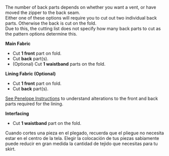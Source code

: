 <Note>

The number of back parts depends on whether you want a vent, or have moved the zipper to the back seam.\
Either one of these options will require you to cut out two individual back parts. Otherwise the back is cut on the fold.\
Due to this, the cutting list does not specify how many back parts to cut as the pattern options determine this.

</Note>

**Main Fabric**

-   Cut **1 front** part on fold.
-   Cut **back** part(s).
-   (Optional) Cut **1 waistband** parts on the fold.

**Lining Fabric (Optional)**

-   Cut **1 front** part on fold.
-   Cut **back** part(s).

<Note>

[See Penelope Instructions](docs/patterns/penelope/instructions/#lining) to understand alterations to the front and back parts required for the lining.

</Note>

**Interfacing**

-   Cut **1 waistband** part on the fold.

<Tip>

Cuando cortes una pieza en el plegado, recuerda que el pliegue no necesita estar en el centro de la tela.
Elegir la colocación de tus piezas sabiamente puede reducir en gran medida la cantidad de tejido que necesitas para tu skirt.

</Tip>
